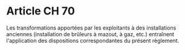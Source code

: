 # Article CH 70

Les transformations apportées par les exploitants à des installations anciennes (installation de brûleurs à mazout, à gaz, etc.) entraînent l'application des dispositions correspondantes du présent règlement.
